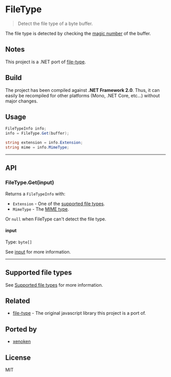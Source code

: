 # FileType 

> Detect the file type of a byte buffer.

The file type is detected by checking the [magic number](http://en.wikipedia.org/wiki/Magic_number_(programming)#Magic_numbers_in_files) of the buffer.

## Notes
This project is a .NET port of [file-type](https://github.com/sindresorhus/file-type).


## Build
The project has been compiled against **.NET Framework 2.0**. Thus, it can easily be recompiled for other platforms (Mono, .NET Core, etc...) without major changes.

## Usage


```csharp
FileTypeInfo info;
info = FileType.Get(buffer);

string extension = info.Extension;
string mime = info.MimeType;
```

---

## API

### FileType.Get(input)

Returns a `FileTypeInfo` with:

- `Extension` - One of the [supported file types](https://github.com/sindresorhus/file-type#supported-file-types).
- `MimeType` - The [MIME type](http://en.wikipedia.org/wiki/Internet_media_type).

Or `null` when FileType can't detect the file type.

#### input

Type: `byte[]`

See [input](https://github.com/sindresorhus/file-type#supported-file-types) for more information.

---

## Supported file types

See [Supported file types](https://github.com/sindresorhus/file-type#supported-file-types) for more information.


## Related

- [file-type](https://github.com/sindresorhus/file-type-cli) - The original javascript library this project is a port of.


## Ported by

- [xenoken](https://github.com/xenoken)


## License

MIT

